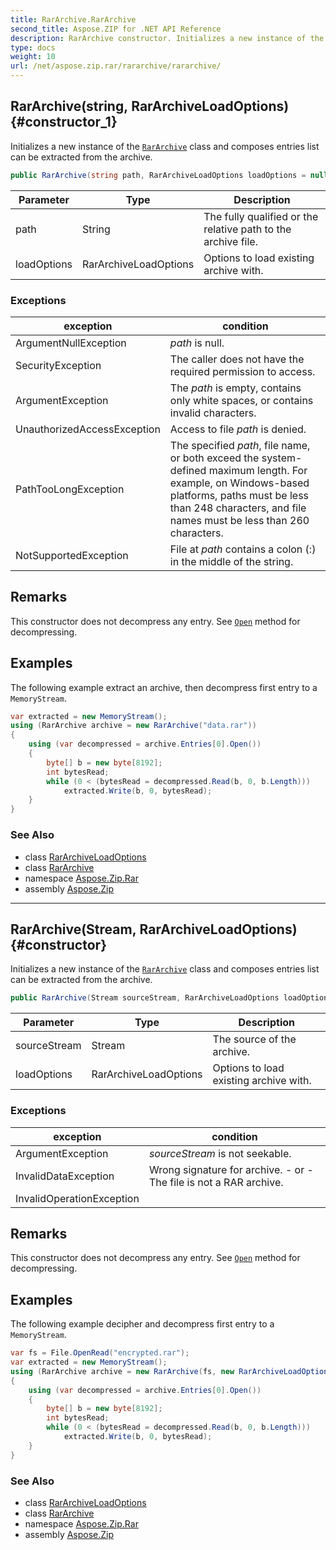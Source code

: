 ```yaml
---
title: RarArchive.RarArchive
second_title: Aspose.ZIP for .NET API Reference
description: RarArchive constructor. Initializes a new instance of the RarArchive class and composes entries list can be extracted from the archive
type: docs
weight: 10
url: /net/aspose.zip.rar/rararchive/rararchive/
---
```

## RarArchive(string, RarArchiveLoadOptions) {#constructor_1}

Initializes a new instance of the [`RarArchive`](../) class and composes entries list can be extracted from the archive.

```csharp
public RarArchive(string path, RarArchiveLoadOptions loadOptions = null)
```

| Parameter | Type | Description |
| --- | --- | --- |
| path | String | The fully qualified or the relative path to the archive file. |
| loadOptions | RarArchiveLoadOptions | Options to load existing archive with. |

### Exceptions

| exception | condition |
| --- | --- |
| ArgumentNullException | *path* is null. |
| SecurityException | The caller does not have the required permission to access. |
| ArgumentException | The *path* is empty, contains only white spaces, or contains invalid characters. |
| UnauthorizedAccessException | Access to file *path* is denied. |
| PathTooLongException | The specified *path*, file name, or both exceed the system-defined maximum length. For example, on Windows-based platforms, paths must be less than 248 characters, and file names must be less than 260 characters. |
| NotSupportedException | File at *path* contains a colon (:) in the middle of the string. |

## Remarks

This constructor does not decompress any entry. See [`Open`](../../rararchiveentry/open/) method for decompressing.

## Examples

The following example extract an archive, then decompress first entry to a `MemoryStream`.

```csharp
var extracted = new MemoryStream();
using (RarArchive archive = new RarArchive("data.rar"))
{
    using (var decompressed = archive.Entries[0].Open())
    {
        byte[] b = new byte[8192];
        int bytesRead;
        while (0 < (bytesRead = decompressed.Read(b, 0, b.Length)))
            extracted.Write(b, 0, bytesRead);
    }
}
```

### See Also

* class [RarArchiveLoadOptions](../../rararchiveloadoptions/)
* class [RarArchive](../)
* namespace [Aspose.Zip.Rar](../../rararchive/)
* assembly [Aspose.Zip](../../../)

---

## RarArchive(Stream, RarArchiveLoadOptions) {#constructor}

Initializes a new instance of the [`RarArchive`](../) class and composes entries list can be extracted from the archive.

```csharp
public RarArchive(Stream sourceStream, RarArchiveLoadOptions loadOptions = null)
```

| Parameter | Type | Description |
| --- | --- | --- |
| sourceStream | Stream | The source of the archive. |
| loadOptions | RarArchiveLoadOptions | Options to load existing archive with. |

### Exceptions

| exception | condition |
| --- | --- |
| ArgumentException | *sourceStream* is not seekable. |
| InvalidDataException | Wrong signature for archive. - or - The file is not a RAR archive. |
| InvalidOperationException |  |

## Remarks

This constructor does not decompress any entry. See [`Open`](../../rararchiveentry/open/) method for decompressing.

## Examples

The following example decipher and decompress first entry to a `MemoryStream`.

```csharp
var fs = File.OpenRead("encrypted.rar");
var extracted = new MemoryStream();
using (RarArchive archive = new RarArchive(fs, new RarArchiveLoadOptions() { DecryptionPassword = "p@s$" }))
{
    using (var decompressed = archive.Entries[0].Open())
    {
        byte[] b = new byte[8192];
        int bytesRead;
        while (0 < (bytesRead = decompressed.Read(b, 0, b.Length)))
            extracted.Write(b, 0, bytesRead);
    }
}
```

### See Also

* class [RarArchiveLoadOptions](../../rararchiveloadoptions/)
* class [RarArchive](../)
* namespace [Aspose.Zip.Rar](../../rararchive/)
* assembly [Aspose.Zip](../../../)


